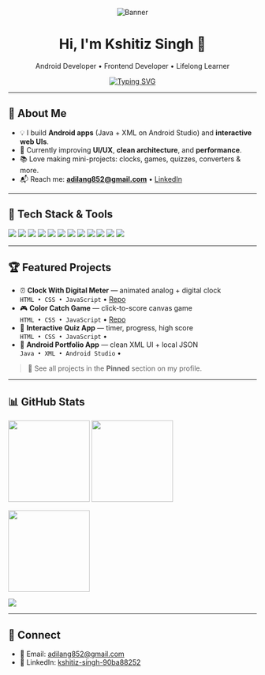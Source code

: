<!-- Profile Header -->
<p align="center">
  <img src="<your_banner_image_or_delete_this_line>" alt="Banner" />
</p>

<h1 align="center">Hi, I'm Kshitiz Singh 👋</h1>
<p align="center">
  Android Developer • Frontend Developer • Lifelong Learner
</p>

<!-- Typing animation -->
<p align="center">
  <a href="https://git.io/typing-svg">
    <img src="https://readme-typing-svg.herokuapp.com?size=24&duration=3000&pause=600&center=true&vCenter=true&width=900&lines=Android+Developer+(Java+%2B+XML);Frontend+Developer+(HTML+%2F+CSS+%2F+JS);I+love+building+clean%2C+interactive+UIs" alt="Typing SVG" />
  </a>
</p>

---

## 🚀 About Me
- 💡 I build **Android apps** (Java + XML on Android Studio) and **interactive web UIs**.
- 🎯 Currently improving **UI/UX**, **clean architecture**, and **performance**.
- 📚 Love making mini-projects: clocks, games, quizzes, converters & more.
- 📬 Reach me: **adilang852@gmail.com** • 
  <a href="https://www.linkedin.com/in/kshitiz-singh-90ba88252">LinkedIn</a>

---

## 🧰 Tech Stack & Tools
<!-- Badges from shields.io -->
<p>
  <!-- Android -->
  <img src="https://img.shields.io/badge/Android-3DDC84?style=for-the-badge&logo=android&logoColor=white" />
  <img src="https://img.shields.io/badge/Java-ED8B00?style=for-the-badge&logo=openjdk&logoColor=white" />
  <img src="https://img.shields.io/badge/Android%20Studio-3DDC84?style=for-the-badge&logo=android-studio&logoColor=white" />
  <img src="https://img.shields.io/badge/XML-555?style=for-the-badge&logo=w3c&logoColor=white" />
  <!-- Frontend -->
  <img src="https://img.shields.io/badge/HTML5-E34F26?style=for-the-badge&logo=html5&logoColor=white" />
  <img src="https://img.shields.io/badge/CSS3-1572B6?style=for-the-badge&logo=css3&logoColor=white" />
  <img src="https://img.shields.io/badge/JavaScript-F7DF1E?style=for-the-badge&logo=javascript&logoColor=black" />
  <!-- Tools -->
  <img src="https://img.shields.io/badge/Git-F05032?style=for-the-badge&logo=git&logoColor=white" />
  <img src="https://img.shields.io/badge/GitHub-181717?style=for-the-badge&logo=github&logoColor=white" />
  <img src="https://img.shields.io/badge/VS%20Code-007ACC?style=for-the-badge&logo=visual-studio-code&logoColor=white" />
  <img src="https://img.shields.io/badge/Firebase-FFCA28?style=for-the-badge&logo=firebase&logoColor=black" />
  <img src="https://img.shields.io/badge/Figma-000?style=for-the-badge&logo=figma&logoColor=white" />
</p>

---

## 🏆 Featured Projects
- ⏰ **Clock With Digital Meter** — animated analog + digital clock  
  `HTML • CSS • JavaScript` • [Repo](https://github.com/KSHITIZSAMA/Clock-With-Digital-Meter)
- 🎮 **Color Catch Game** — click-to-score canvas game  
  `HTML • CSS • JavaScript` • [Repo](https://github.com/KSHITIZSAMA/Color-Catch-Game)
- 🧠 **Interactive Quiz App** — timer, progress, high score  
  `HTML • CSS • JavaScript` • <link your repo>
- 📱 **Android Portfolio App** — clean XML UI + local JSON  
  `Java • XML • Android Studio` • <link your repo>

> 🔗 See all projects in the **Pinned** section on my profile.

---

## 📊 GitHub Stats
<p>
  <img height="165" src="https://github-readme-stats.vercel.app/api?username=KSHITIZSAMA&show_icons=true&theme=radical" />
  <img height="165" src="https://github-readme-streak-stats.herokuapp.com?user=KSHITIZSAMA&theme=radical" />
</p>

<p>
  <img height="165" src="https://github-readme-stats.vercel.app/api/top-langs/?username=KSHITIZSAMA&layout=compact&theme=radical" />
</p>

<!-- Activity graph (optional) -->
<p>
  <img src="https://github-readme-activity-graph.vercel.app/graph?username=KSHITIZSAMA&theme=react-dark&hide_border=true&area=true" />
</p>

---

## 🤝 Connect
- 📧 Email: <a href="mailto:kshitiz007singh@gmail.com">adilang852@gmail.com</a>  
- 💼 LinkedIn: <a href="https://www.linkedin.com/in/kshitiz-singh-90ba88252">kshitiz-singh-90ba88252</a>
